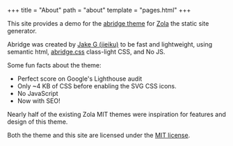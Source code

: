 +++
title = "About"
path = "about"
template = "pages.html"
+++

This site provides a demo for the [abridge theme](https://github.com/Jieiku/abridge) for [Zola](https://www.getzola.org/) the static site generator.

Abridge was created by [Jake G (jieiku)](https://github.com/Jieiku) to be fast and lightweight, using semantic html, [abridge.css](https://github.com/Jieiku/abridge.css) class-light CSS, and No JS.

Some fun facts about the theme:

* Perfect score on Google's Lighthouse audit
* Only ~4 KB of CSS before enabling the SVG CSS icons.
* No JavaScript
* Now with SEO!

Nearly half of the existing Zola MIT themes were inspiration for features and design of this theme.

Both the theme and this site are licensed under the [MIT license](https://opensource.org/licenses/MIT).
